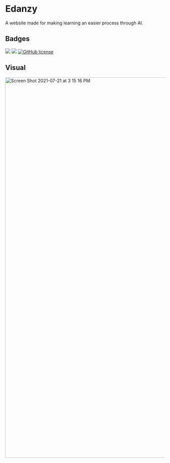 # Edanzy

A website made for making learning an easier process through AI.

## Badges
<img src ="https://img.shields.io/badge/version-0.1.3-green"> <img src = "https://img.shields.io/badge/made%20with-react-blue"> [![GitHub license](https://img.shields.io/github/license/Naereen/StrapDown.js.svg)](https://github.com/Naereen/StrapDown.js/blob/master/LICENSE)

## Visual
<img width="1199" alt="Screen Shot 2021-07-21 at 3 15 16 PM" src="https://user-images.githubusercontent.com/67307757/126480182-dc413196-9ba2-4234-951a-f97571e73c70.png">

